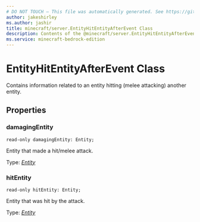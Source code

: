 ```yaml
---
# DO NOT TOUCH — This file was automatically generated. See https://github.com/mojang/minecraftapidocsgenerator to modify descriptions, examples, etc.
author: jakeshirley
ms.author: jashir
title: minecraft/server.EntityHitEntityAfterEvent Class
description: Contents of the @minecraft/server.EntityHitEntityAfterEvent class.
ms.service: minecraft-bedrock-edition
---
```

# EntityHitEntityAfterEvent Class

Contains information related to an entity hitting (melee attacking) another entity.

## Properties

### **damagingEntity**
`read-only damagingEntity: Entity;`

Entity that made a hit/melee attack.

Type: [*Entity*](Entity.md)

### **hitEntity**
`read-only hitEntity: Entity;`

Entity that was hit by the attack.

Type: [*Entity*](Entity.md)
